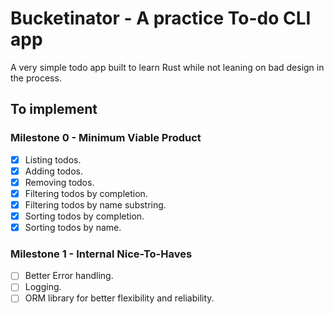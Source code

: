 # Bucketinator - A practice To-do CLI app

A very simple todo app built to learn Rust while not leaning on bad design in the process.

## To implement

### Milestone 0 - Minimum Viable Product
* [x] Listing todos.
* [x] Adding todos.
* [x] Removing todos.
* [x] Filtering todos by completion.
* [x] Filtering todos by name substring.
* [x] Sorting todos by completion.
* [x] Sorting todos by name.

### Milestone 1 - Internal Nice-To-Haves

* [ ] Better Error handling.
* [ ] Logging.
* [ ] ORM library for better flexibility and reliability.
